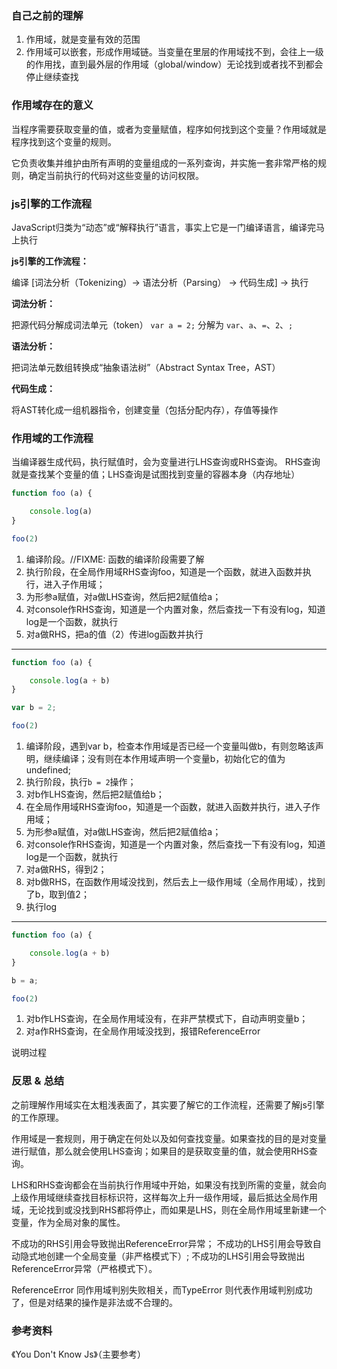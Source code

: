 
### 自己之前的理解
1. 作用域，就是变量有效的范围
1. 作用域可以嵌套，形成作用域链。当变量在里层的作用域找不到，会往上一级的作用找，直到最外层的作用域（global/window）无论找到或者找不到都会停止继续查找

### 作用域存在的意义

当程序需要获取变量的值，或者为变量赋值，程序如何找到这个变量？作用域就是程序找到这个变量的规则。

它负责收集并维护由所有声明的变量组成的一系列查询，并实施一套非常严格的规则，确定当前执行的代码对这些变量的访问权限。


### js引擎的工作流程

JavaScript归类为“动态”或“解释执行”语言，事实上它是一门编译语言，编译完马上执行

**js引擎的工作流程：**

编译 [词法分析（Tokenizing）-> 语法分析（Parsing） -> 代码生成] -> 执行

**词法分析：**

把源代码分解成词法单元（token）
```var a = 2;``` 分解为 ```var```、```a```、```=```、```2```、```;```

**语法分析：**

把词法单元数组转换成“抽象语法树”（Abstract Syntax Tree，AST）

**代码生成：**

将AST转化成一组机器指令，创建变量（包括分配内存），存值等操作

### 作用域的工作流程

当编译器生成代码，执行赋值时，会为变量进行LHS查询或RHS查询。
RHS查询就是查找某个变量的值；LHS查询是试图找到变量的容器本身（内存地址）


```javascript
function foo (a) {

	console.log(a)
}

foo(2)
```

1. 编译阶段。//FIXME: 函数的编译阶段需要了解
1. 执行阶段，在全局作用域RHS查询foo，知道是一个函数，就进入函数并执行，进入子作用域；
1. 为形参a赋值，对a做LHS查询，然后把2赋值给a；
1. 对console作RHS查询，知道是一个内置对象，然后查找一下有没有log，知道log是一个函数，就执行
1. 对a做RHS，把a的值（2）传进log函数并执行

---

```javascript
function foo (a) {

	console.log(a + b)
}

var b = 2;

foo(2)
```

1. 编译阶段，遇到var b，检查本作用域是否已经一个变量叫做b，有则忽略该声明，继续编译；没有则在本作用域声明一个变量b，初始化它的值为undefined;
1. 执行阶段，执行```b = 2```操作；
1. 对b作LHS查询，然后把2赋值给b；
1. 在全局作用域RHS查询foo，知道是一个函数，就进入函数并执行，进入子作用域；
1. 为形参a赋值，对a做LHS查询，然后把2赋值给a；
1. 对console作RHS查询，知道是一个内置对象，然后查找一下有没有log，知道log是一个函数，就执行
1. 对a做RHS，得到2；
1. 对b做RHS，在函数作用域没找到，然后去上一级作用域（全局作用域），找到了b，取到值2；
1. 执行log

---

```javascript
function foo (a) {

	console.log(a + b)
}

b = a;

foo(2)
```

1. 对b作LHS查询，在全局作用域没有，在非严禁模式下，自动声明变量b；
1. 对a作RHS查询，在全局作用域没找到，报错ReferenceError

说明过程

### 反思 & 总结

之前理解作用域实在太粗浅表面了，其实要了解它的工作流程，还需要了解js引擎的工作原理。

作用域是一套规则，用于确定在何处以及如何查找变量。如果查找的目的是对变量进行赋值，那么就会使用LHS查询；如果目的是获取变量的值，就会使用RHS查询。

LHS和RHS查询都会在当前执行作用域中开始，如果没有找到所需的变量，就会向上级作用域继续查找目标标识符，这样每次上升一级作用域，最后抵达全局作用域，无论找到或没找到RHS都将停止，而如果是LHS，则在全局作用域里新建一个变量，作为全局对象的属性。

不成功的RHS引用会导致抛出ReferenceError异常；
不成功的LHS引用会导致自动隐式地创建一个全局变量（非严格模式下）;
不成功的LHS引用会导致抛出ReferenceError异常（严格模式下）。

ReferenceError 同作用域判别失败相关，而TypeError 则代表作用域判别成功了，但是对结果的操作是非法或不合理的。

### 参考资料
《You Don't Know Js》（主要参考）